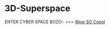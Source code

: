 ﻿# 3D-Superspace
ENTER CYBER SPACE BOZO:: >>> <a href="salamandeenie.github.io/3D-Superspace/dugbub.html">Wow SO Coool</a>
